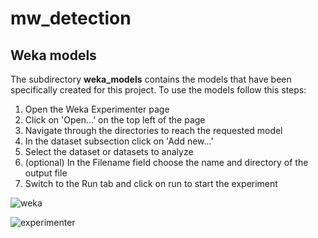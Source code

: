 # mw_detection

## Weka models
The subdirectory <b>weka_models</b> contains the models that have been specifically created for this project. To use the models follow this steps:

1. Open the Weka Experimenter page
2. Click on 'Open...' on the top left of the page
3. Navigate through the directories to reach the requested model
4. In the dataset subsection click on 'Add new...'
5. Select the dataset or datasets to analyze
6. (optional) In the Filename field choose the name and directory of the output file
7. Switch to the Run tab and click on run to start the experiment

![weka](https://github.com/Lisa9601/mw_detection/tree/main/img/weka.png?raw=true)

![experimenter](https://github.com/Lisa9601/mw_detection/tree/main/img/experimenter.png?raw=true)
